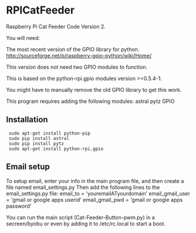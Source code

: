 RPICatFeeder
============

Raspberry Pi Cat Feeder Code Version 2.

You will need:

The most recent version of the GPIO library for python. 
 http://sourceforge.net/p/raspberry-gpio-python/wiki/Home/

This version does not need two GPIO modules to function.

This is based on the python-rpi.gpio modules version >=0.5.4-1.

You might have to manually remove the old GPIO library to get this work.

This program requires adding the following modules:
astral
pytz
GPIO

Installation
-----------
     sudo apt-get install python-pip
     sudo pip install astral
     sudo pip install pytz 
     sudo apt-get install python-rpi.gpio

Email setup
----------
To setup email, enter your info in the main program file, and then create a file named email_settings.py
Then add the following lines to the email_settings.py file:
email_to = 'youremailATyourdomain'
email_gmail_user = 'gmail or google apps userid'
email_gmail_pwd = 'gmail or google apps password'

You can run the main script (Cat-Feeder-Button-pwm.py) in a secreen/byobu or even by adding it to /etc/rc.local to start a boot.


